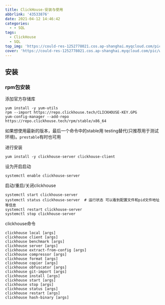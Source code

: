 ```yaml
---
title: ClickHouse-安装与使用
abbrlink: '43533876'
date: 2021-04-12 14:46:42
categories:
  - - SQL
tags:
  - ClickHouse
  - SQL
top_img: 'https://could-res-1252778021.cos.ap-shanghai.myqcloud.com/pic/wallpaper/1618218793.jpg'
cover: 'https://could-res-1252778021.cos.ap-shanghai.myqcloud.com/pic/wallpaper/1618218793.jpg'
---
```




## 安装

### rpm包安装

添加官方存储库

```
yum install -y yum-utils
rpm --import https://repo.clickhouse.tech/CLICKHOUSE-KEY.GPG
yum-config-manager --add-repo https://repo.clickhouse.tech/rpm/stable/x86_64
```

如果想使用最新的版本，最后一个命令中的stable用 testing替代(只推荐用于测试环境)。`prestable`有时也可用

进行安装

```
yum install -y clickhouse-server clickhouse-client
```

设为开启启动

```
systemctl enable clickhouse-server
```

启动/重启/关闭clickhouse

```
systemctl start clickhouse-server
systemctl status clickhouse-server	# 运行状态 可以看到配置文件和pid文件地址等信息
systemctl restart clickhouse-server
systemctl stop clickhouse-server
```

clickhouse命令

```
clickhouse local [args] 
clickhouse client [args] 
clickhouse benchmark [args] 
clickhouse server [args] 
clickhouse extract-from-config [args] 
clickhouse compressor [args] 
clickhouse format [args] 
clickhouse copier [args] 
clickhouse obfuscator [args] 
clickhouse git-import [args] 
clickhouse install [args] 
clickhouse start [args] 
clickhouse stop [args] 
clickhouse status [args] 
clickhouse restart [args] 
clickhouse hash-binary [args]
```




